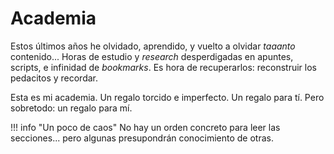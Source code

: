# Academia

Estos últimos años he olvidado, aprendido, y vuelto a olvidar *taaanto* contenido... Horas de estudio y *research* desperdigadas en apuntes, scripts, e infinidad de *bookmarks*. Es hora de recuperarlos: reconstruir los pedacitos y recordar.

Esta es mi academia. Un regalo torcido e imperfecto. Un regalo para tí. Pero sobretodo: un regalo para mí.

!!! info "Un poco de caos"
    No hay un orden concreto para leer las secciones... pero algunas presupondrán conocimiento de otras.
